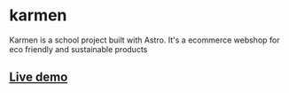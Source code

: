 # karmen
Karmen is a school project built with Astro. It's a ecommerce webshop for eco friendly and sustainable products

## [Live demo](https://dkkmartin.github.io/karmen/)
